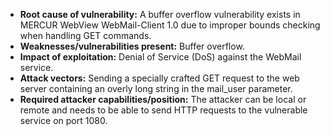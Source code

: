 - **Root cause of vulnerability:** A buffer overflow vulnerability exists in MERCUR WebView WebMail-Client 1.0 due to improper bounds checking when handling GET commands.
- **Weaknesses/vulnerabilities present:** Buffer overflow.
- **Impact of exploitation:** Denial of Service (DoS) against the WebMail service.
- **Attack vectors:** Sending a specially crafted GET request to the web server containing an overly long string in the mail_user parameter.
- **Required attacker capabilities/position:** The attacker can be local or remote and needs to be able to send HTTP requests to the vulnerable service on port 1080.